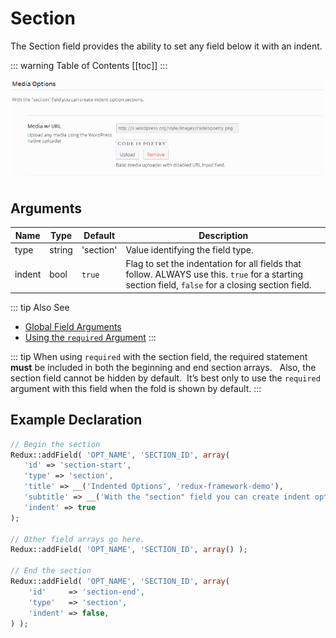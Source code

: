 # Section

The Section field provides the ability to set any field below it with an indent.

::: warning Table of Contents
[[toc]]
:::

<span style="display:block;text-align:center">![](./img/section.png)</span>

## Arguments
|Name|Type|Default|Description|
|--- |--- |--- |--- |
|type|string|'section'|Value identifying the field type.|
|indent|bool|`true`|Flag to set the indentation for all fields that follow. ALWAYS use this. `true` for a starting section field, `false` for a closing section field.|

::: tip Also See
- [Global Field Arguments](../configuration/fields/arguments.md)
- [Using the `required` Argument](../configuration/fields/required.md)
:::

::: tip
When using `required` with the section field, the required statement <strong>must</strong> be included in both the beginning and end section arrays.   Also, the section field cannot be hidden by default.  It’s best only to use the `required` argument with this field when the fold is shown by default.
:::

## Example Declaration
```php
// Begin the section
Redux::addField( 'OPT_NAME', 'SECTION_ID', array(
   'id' => 'section-start',
   'type' => 'section',
   'title' => __('Indented Options', 'redux-framework-demo'),
   'subtitle' => __('With the "section" field you can create indent option sections.', 'redux-framework-demo'),
   'indent' => true 
);

// Other field arrays go here.
Redux::addField( 'OPT_NAME', 'SECTION_ID', array() );

// End the section
Redux::addField( 'OPT_NAME', 'SECTION_ID', array(
    'id'     => 'section-end',
    'type'   => 'section',
    'indent' => false,
) );
```

